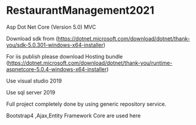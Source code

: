 # RestaurantManagement2021

Asp Dot Net Core (Version 5.0) MVC

Download sdk from (https://dotnet.microsoft.com/download/dotnet/thank-you/sdk-5.0.301-windows-x64-installer)

For iis publish please download Hosting bundle (https://dotnet.microsoft.com/download/dotnet/thank-you/runtime-aspnetcore-5.0.4-windows-x64-installer)

Use visual studio 2019

Use sql server 2019

Full project completely done by using generic repository service.

Bootstrap4 ,Ajax,Entity Framework Core are used here
